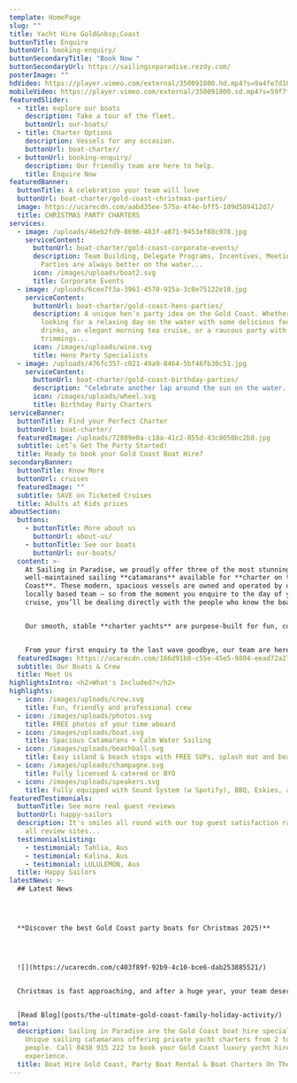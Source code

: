 ```yaml
---
template: HomePage
slug: ""
title: Yacht Hire Gold&nbsp;Coast
buttonTitle: Enquire
buttonUrl: booking-enquiry/
buttonSecondaryTitle: "Book Now "
buttonSecondaryUrl: https://sailinginparadise.rezdy.com/
posterImage: ""
hdVideo: https://player.vimeo.com/external/350091800.hd.mp4?s=9a4fe7d10efab9c763cdc3463054215132366211&profile_id=175
mobileVideo: https://player.vimeo.com/external/350091800.sd.mp4?s=59f7faaaf8417b36509068b7a3ffd12065e2e972&profile_id=164
featuredSlider:
  - title: explore our boats
    description: Take a tour of the fleet.
    buttonUrl: our-boats/
  - title: Charter Options
    description: Vessels for any occasion.
    buttonUrl: boat-charter/
  - buttonUrl: booking-enquiry/
    description: Our friendly team are here to help.
    title: Enquire Now
featuredBanner:
  buttonTitle: A celebration your team will love
  buttonUrl: boat-charter/gold-coast-christmas-parties/
  image: https://ucarecdn.com/aabd35ee-575a-4f4e-bff5-109d589412d7/
  title: CHRISTMAS PARTY CHARTERS
services:
  - image: /uploads/46eb2fd9-8696-483f-a071-9453ef88c978.jpg
    serviceContent:
      buttonUrl: boat-charter/gold-coast-corporate-events/
      description: Team Building, Delegate Programs, Incentives, Meetings and Staff
        Parties are always better on the water...
      icon: /images/uploads/boat2.svg
      title: Corporate Events
  - image: /uploads/6cee7f3a-3961-4570-915a-3c0e75122e10.jpg
    serviceContent:
      buttonUrl: boat-charter/gold-coast-hens-parties/
      description: A unique hen’s party idea on the Gold Coast. Whether you are
        looking for a relaxing day on the water with some delicious food and
        drinks, an elegant morning tea cruise, or a raucous party with all the
        trimmings...
      icon: /images/uploads/wine.svg
      title: Hens Party Specialists
  - image: /uploads/476fc357-c021-49a9-8464-5bf46fb30c51.jpg
    serviceContent:
      buttonUrl: boat-charter/gold-coast-birthday-parties/
      description: "Celebrate another lap around the sun on the water.  "
      icon: /images/uploads/wheel.svg
      title: Birthday Party Charters
serviceBanner:
  buttonTitle: Find your Perfect Charter
  buttonUrl: boat-charter/
  featuredImage: /uploads/72089e0a-c18a-41c2-855d-43c8050bc2b8.jpg
  subtitle: Let’s Get The Party Started!
  title: Ready to book your Gold Coast Boat Hire?
secondaryBanner:
  buttonTitle: Know More
  buttonUrl: cruises
  featuredImage: ""
  subtitle: SAVE on Ticketed Cruises
  title: Adults at Kids prices
aboutSection:
  buttons:
    - buttonTitle: More about us
      buttonUrl: about-us/
    - buttonTitle: See our boats
      buttonUrl: our-boats/
  content: >-
    At Sailing in Paradise, we proudly offer three of the most stunning and
    well-maintained sailing **catamarans** available for **charter on the Gold
    Coast**. These modern, spacious vessels are owned and operated by our
    locally based team — so from the moment you enquire to the day of your
    cruise, you’ll be dealing directly with the people who know the boats best.


    Our smooth, stable **charter yachts** are purpose-built for fun, comfort, and unforgettable experiences. Whether you're hosting a corporate event, celebrating a hens party, or planning a relaxed day out with family and friends, our boats are the perfect setting.


    From your first enquiry to the last wave goodbye, our team are here to take the stress out of planning and replace it with laid-back vibes and smooth sailing.
  featuredImage: https://ucarecdn.com/166d91b8-c55e-45e5-9804-eead72a2719c/
  subtitle: Our Boats & Crew
  title: Meet Us
highlightsIntro: <h2>What's Included?</h2>
highlights:
  - icon: /images/uploads/crew.svg
    title: Fun, friendly and professional crew
  - icon: /images/uploads/photos.svg
    title: FREE photos of your time aboard
  - icon: /images/uploads/boat.svg
    title: Spacious Catamarans + Calm Water Sailing
  - icon: /images/uploads/beachball.svg
    title: Easy island & beach stops with FREE SUPs, splash mat and beach games
  - icon: /images/uploads/champagne.svg
    title: Fully licensed & catered or BYO
  - icon: /images/uploads/speakers.svg
    title: Fully equipped with Sound System (w Spotify), BBQ, Eskies, and Restroom
featuredTestimonials:
  buttonTitle: See more real guest reviews
  buttonUrl: happy-sailors
  description: It's smiles all round with our top guest satisfaction rating across
    all review sites...
  testimonialsListing:
    - testimonial: Tahlia, Aus
    - testimonial: Kalina, Aus
    - testimonial: LULULEMON, Aus
  title: Happy Sailors
latestNews: >-
  ## Latest News




  **Discover the best Gold Coast party boats for Christmas 2025!**




  ![](https://ucarecdn.com/c403f89f-92b9-4c10-bce6-dab253885521/)


  Christmas is fast approaching, and after a huge year, your team deserves a celebration that goes beyond the usual. Why not trade in the stuffy function room for something unforgettable… a **private boat charter** on the Gold Coast?


  [Read Blog](posts/the-ultimate-gold-coast-family-holiday-activity/)
meta:
  description: Sailing in Paradise are the Gold Coast boat hire specialists.
    Unique sailing catamarans offering private yacht charters from 2 to 102
    people. Call 0438 915 222 to book your Gold Coast luxury yacht hire
    experience.
  title: Boat Hire Gold Coast, Party Boat Rental & Boat Charters On The Gold Coast
---
```

